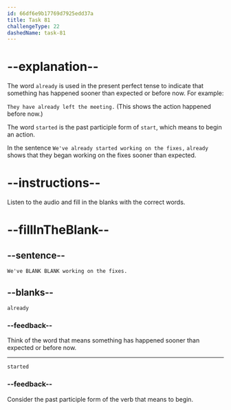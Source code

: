```yaml
---
id: 66df6e9b17769d7925edd37a
title: Task 81
challengeType: 22
dashedName: task-81
---
```

<!--
AUDIO REFERENCE:
Linda: We've already started working on the fixes.
-->

# --explanation--

The word `already` is used in the present perfect tense to indicate that something has happened sooner than expected or before now. For example:

`They have already left the meeting.` (This shows the action happened before now.)

The word `started` is the past participle form of `start`, which means to begin an action.

In the sentence `We've already started working on the fixes,` `already` shows that they began working on the fixes sooner than expected.

# --instructions--

Listen to the audio and fill in the blanks with the correct words.

# --fillInTheBlank--

## --sentence--

`We've BLANK BLANK working on the fixes.`

## --blanks--

`already`

### --feedback--

Think of the word that means something has happened sooner than expected or before now.

---

`started`

### --feedback--

Consider the past participle form of the verb that means to begin.
